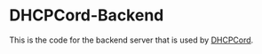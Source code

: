 # DHCPCord-Backend
This is the code for the backend server that is used by [DHCPCord](https://github.com/ARPTell/DHCPCord).
